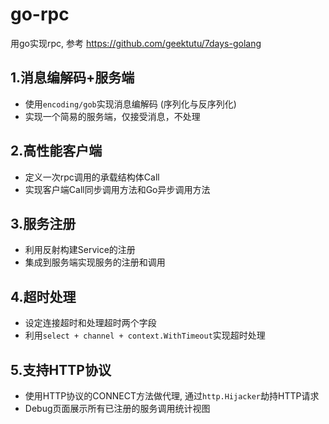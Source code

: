 # go-rpc

用go实现rpc, 参考 https://github.com/geektutu/7days-golang

## 1.消息编解码+服务端

- 使用`encoding/gob`实现消息编解码 (序列化与反序列化)
- 实现一个简易的服务端，仅接受消息，不处理

## 2.高性能客户端

- 定义一次rpc调用的承载结构体Call
- 实现客户端Call同步调用方法和Go异步调用方法

## 3.服务注册

- 利用反射构建Service的注册
- 集成到服务端实现服务的注册和调用

## 4.超时处理

- 设定连接超时和处理超时两个字段
- 利用`select + channel + context.WithTimeout`实现超时处理

## 5.支持HTTP协议

- 使用HTTP协议的CONNECT方法做代理, 通过`http.Hijacker`劫持HTTP请求
- Debug页面展示所有已注册的服务调用统计视图
